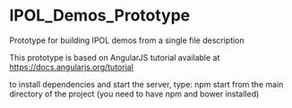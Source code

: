 # IPOL_Demos_Prototype
Prototype for building IPOL demos from a single file description

This prototype is based on AngularJS tutorial available at 
https://docs.angularjs.org/tutorial

to install dependencies and start the server, type:
  npm start 
from the main directory of the project (you need to have npm and bower installed)
